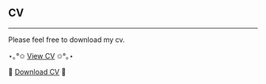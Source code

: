 <section id="cv" class="content">


## CV
---
Please feel free to download my cv.


<p>⋆｡°✩ <a target="_blank" href="/assets/documents/Emily-Drage-cv.pdf">View CV</a> ✩°｡⋆</p>
<p>🫧 <a href="/assets/documents/Emily-Drage-cv.pdf" download="" >Download CV</a> 🫧</p>

</section>


